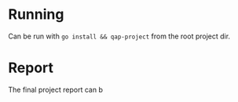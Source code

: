 # Running

Can be run with `go install && qap-project` from the root project dir.

# Report

The final project report can b